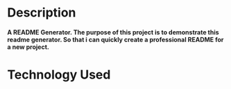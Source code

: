 # Description

#### A README Generator. The purpose of this project is to demonstrate this readme generator. So that i can quickly create a professional README for a new project.

# Technology Used
